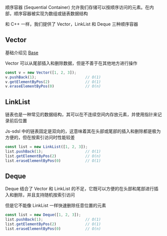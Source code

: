 顺序容器 (Sequential Container) 允许我们存储可以按顺序访问的元素。在内部，顺序容器被实现为数组或链表数据结构

和 C++ 一样，我们提供了 Vector，LinkList 和 Deque 三种顺序容器

## Vector

基础介绍见 [Base](/zh-cn/start/base.md)

Vector 可以从尾部插入和删除数据，但是不善于在其他地方进行操作

```javascript
const v = new Vector([1, 2, 3]);
v.pushBack(1);                      // O(1)
v.getElementByPos(2)                // O(1)
v.eraseElementByPos(0)              // O(n)
```

## LinkList

链表也是一种常见的数据结构，其可以在不连续空间内存放元素，并使用指针来记录前后位置

Js-sdsl 中的链表固定是双向的，这意味着其在头部或尾部的插入和删除都是极为方便的，但在按索引访问时性能较差

```javascript
const list = new LinkList([1, 2, 3]);
list.pushBack(1);                   // O(1)
list.getElementByPos(2)             // O(n)
list.eraseElementByPos(0)           // O(1)
```

## Deque

Deque 结合了 Vector 和 LinkList 的不足，它既可以方便的在头部和尾部进行插入和删除，并且支持随机按索引访问

但是它不能像 LinkList 一样快速删除任意位置的元素

```javascript
const list = new Deque([1, 2, 3]);
list.pushBack(1);                   // O(1)
list.getElementByPos(2)             // O(1)
list.eraseElementByPos(0)           // O(n)
```
